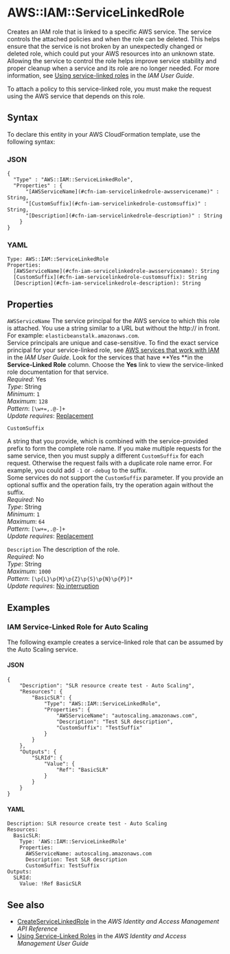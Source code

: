 # AWS::IAM::ServiceLinkedRole<a name="aws-resource-iam-servicelinkedrole"></a>

Creates an IAM role that is linked to a specific AWS service\. The service controls the attached policies and when the role can be deleted\. This helps ensure that the service is not broken by an unexpectedly changed or deleted role, which could put your AWS resources into an unknown state\. Allowing the service to control the role helps improve service stability and proper cleanup when a service and its role are no longer needed\. For more information, see [Using service\-linked roles](https://docs.aws.amazon.com/IAM/latest/UserGuide/using-service-linked-roles.html) in the *IAM User Guide*\. 

To attach a policy to this service\-linked role, you must make the request using the AWS service that depends on this role\.

## Syntax<a name="aws-resource-iam-servicelinkedrole-syntax"></a>

To declare this entity in your AWS CloudFormation template, use the following syntax:

### JSON<a name="aws-resource-iam-servicelinkedrole-syntax.json"></a>

```
{
  "Type" : "AWS::IAM::ServiceLinkedRole",
  "Properties" : {
      "[AWSServiceName](#cfn-iam-servicelinkedrole-awsservicename)" : String,
      "[CustomSuffix](#cfn-iam-servicelinkedrole-customsuffix)" : String,
      "[Description](#cfn-iam-servicelinkedrole-description)" : String
    }
}
```

### YAML<a name="aws-resource-iam-servicelinkedrole-syntax.yaml"></a>

```
Type: AWS::IAM::ServiceLinkedRole
Properties: 
  [AWSServiceName](#cfn-iam-servicelinkedrole-awsservicename): String
  [CustomSuffix](#cfn-iam-servicelinkedrole-customsuffix): String
  [Description](#cfn-iam-servicelinkedrole-description): String
```

## Properties<a name="aws-resource-iam-servicelinkedrole-properties"></a>

`AWSServiceName`  <a name="cfn-iam-servicelinkedrole-awsservicename"></a>
The service principal for the AWS service to which this role is attached\. You use a string similar to a URL but without the http:// in front\. For example: `elasticbeanstalk.amazonaws.com`\.   
Service principals are unique and case\-sensitive\. To find the exact service principal for your service\-linked role, see [AWS services that work with IAM](https://docs.aws.amazon.com/IAM/latest/UserGuide/reference_aws-services-that-work-with-iam.html) in the *IAM User Guide*\. Look for the services that have **Yes **in the **Service\-Linked Role** column\. Choose the **Yes** link to view the service\-linked role documentation for that service\.  
*Required*: Yes  
*Type*: String  
*Minimum*: `1`  
*Maximum*: `128`  
*Pattern*: `[\w+=,.@-]+`  
*Update requires*: [Replacement](https://docs.aws.amazon.com/AWSCloudFormation/latest/UserGuide/using-cfn-updating-stacks-update-behaviors.html#update-replacement)

`CustomSuffix`  <a name="cfn-iam-servicelinkedrole-customsuffix"></a>
  
A string that you provide, which is combined with the service\-provided prefix to form the complete role name\. If you make multiple requests for the same service, then you must supply a different `CustomSuffix` for each request\. Otherwise the request fails with a duplicate role name error\. For example, you could add `-1` or `-debug` to the suffix\.  
Some services do not support the `CustomSuffix` parameter\. If you provide an optional suffix and the operation fails, try the operation again without the suffix\.  
*Required*: No  
*Type*: String  
*Minimum*: `1`  
*Maximum*: `64`  
*Pattern*: `[\w+=,.@-]+`  
*Update requires*: [Replacement](https://docs.aws.amazon.com/AWSCloudFormation/latest/UserGuide/using-cfn-updating-stacks-update-behaviors.html#update-replacement)

`Description`  <a name="cfn-iam-servicelinkedrole-description"></a>
The description of the role\.  
*Required*: No  
*Type*: String  
*Maximum*: `1000`  
*Pattern*: `[\p{L}\p{M}\p{Z}\p{S}\p{N}\p{P}]*`  
*Update requires*: [No interruption](https://docs.aws.amazon.com/AWSCloudFormation/latest/UserGuide/using-cfn-updating-stacks-update-behaviors.html#update-no-interrupt)

## Examples<a name="aws-resource-iam-servicelinkedrole--examples"></a>



### IAM Service\-Linked Role for Auto Scaling<a name="aws-resource-iam-servicelinkedrole--examples--_Service-Linked_Role_for_Auto_Scaling"></a>

The following example creates a service\-linked role that can be assumed by the Auto Scaling service\.

#### JSON<a name="aws-resource-iam-servicelinkedrole--examples--_Service-Linked_Role_for_Auto_Scaling--json"></a>

```
{
    "Description": "SLR resource create test - Auto Scaling",
    "Resources": {
        "BasicSLR": {
            "Type": "AWS::IAM::ServiceLinkedRole",
            "Properties": {
                "AWSServiceName": "autoscaling.amazonaws.com",
                "Description": "Test SLR description",
                "CustomSuffix": "TestSuffix"
            }
        }
    },
    "Outputs": {
        "SLRId": {
            "Value": {
                "Ref": "BasicSLR"
            }
        }
    }
}
```

#### YAML<a name="aws-resource-iam-servicelinkedrole--examples--_Service-Linked_Role_for_Auto_Scaling--yaml"></a>

```
Description: SLR resource create test - Auto Scaling
Resources:
  BasicSLR:
    Type: 'AWS::IAM::ServiceLinkedRole'
    Properties:
      AWSServiceName: autoscaling.amazonaws.com
      Description: Test SLR description
      CustomSuffix: TestSuffix
Outputs:
  SLRId:
    Value: !Ref BasicSLR
```

## See also<a name="aws-resource-iam-servicelinkedrole--seealso"></a>
+  [CreateServiceLinkedRole](https://docs.aws.amazon.com/IAM/latest/APIReference/API_CreateServiceLinkedRole.html) in the *AWS Identity and Access Management API Reference* 
+  [Using Service\-Linked Roles](https://docs.aws.amazon.com/IAM/latest/UserGuide/using-service-linked-roles.html) in the *AWS Identity and Access Management User Guide* 

